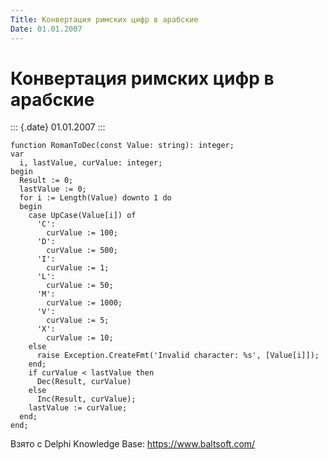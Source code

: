 ```yaml
---
Title: Конвертация римских цифр в арабские
Date: 01.01.2007
---
```



Конвертация римских цифр в арабские
===================================

::: {.date}
01.01.2007
:::

    function RomanToDec(const Value: string): integer;
    var
      i, lastValue, curValue: integer;
    begin
      Result := 0;
      lastValue := 0;
      for i := Length(Value) downto 1 do
      begin
        case UpCase(Value[i]) of
          'C':
            curValue := 100;
          'D':
            curValue := 500;
          'I':
            curValue := 1;
          'L':
            curValue := 50;
          'M':
            curValue := 1000;
          'V':
            curValue := 5;
          'X':
            curValue := 10;
        else
          raise Exception.CreateFmt('Invalid character: %s', [Value[i]]);
        end;
        if curValue < lastValue then
          Dec(Result, curValue)
        else
          Inc(Result, curValue);
        lastValue := curValue;
      end;
    end;

Взято с Delphi Knowledge Base: <https://www.baltsoft.com/>
